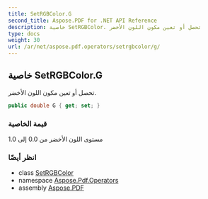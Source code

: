 ```yaml
---
title: SetRGBColor.G
second_title: Aspose.PDF for .NET API Reference
description: خاصية SetRGBColor. تحصل أو تعين مكون اللون الأخضر
type: docs
weight: 30
url: /ar/net/aspose.pdf.operators/setrgbcolor/g/
---
```

## خاصية SetRGBColor.G

تحصل أو تعين مكون اللون الأخضر.

```csharp
public double G { get; set; }
```

### قيمة الخاصية

مستوى اللون الأخضر من 0.0 إلى 1.0

### انظر أيضًا

* class [SetRGBColor](../)
* namespace [Aspose.Pdf.Operators](../../../aspose.pdf.operators/)
* assembly [Aspose.PDF](../../../)